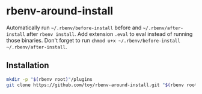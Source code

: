 # rbenv-around-install

Automatically run `~/.rbenv/before-install` before and `~/.rbenv/after-install` after `rbenv install`.
Add extension `.eval` to eval instead of running those binaries.
Don't forget to run `chmod u+x ~/.rbenv/before-install ~/.rbenv/after-install`.

## Installation

```sh
mkdir -p "$(rbenv root)"/plugins
git clone https://github.com/toy/rbenv-around-install.git "$(rbenv root)"/plugins/rbenv-around-install
```
